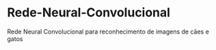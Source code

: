 # Rede-Neural-Convolucional
Rede Neural Convolucional para reconhecimento de imagens de cães e gatos
